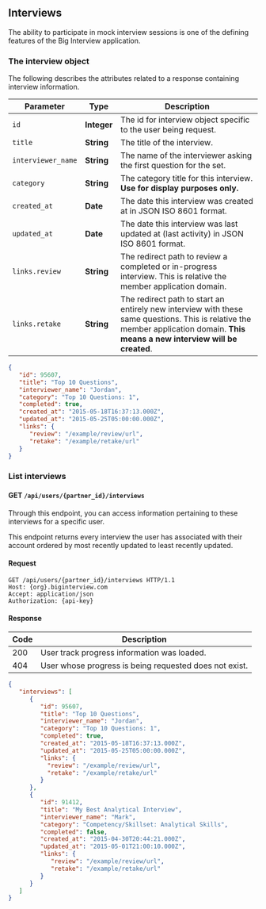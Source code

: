 ## Interviews

The ability to participate in mock interview sessions is one of the defining
features of the Big Interview application.

### The interview object

The following describes the attributes related to a response containing
interview information.

| Parameter | Type | Description |
|-----------|------|-------------|
| `id` | **Integer** | The id for interview object specific to the user being request. |
| `title` | **String** | The title of the interview. |
| `interviewer_name` | **String** | The name of the interviewer asking the first question for the set. |
| `category` | **String** | The category title for this interview. **Use for display purposes only.** |
| `created_at` | **Date** | The date this interview was created at in JSON ISO 8601 format.
| `updated_at` | **Date** | The date this interview was last updated at (last activity) in JSON ISO 8601 format.
| `links.review` | **String** | The redirect path to review a completed or in-progress interview. This is relative the member application domain. |
| `links.retake` | **String** | The redirect path to start an entirely new interview with these same questions. This is relative the member application domain. **This means a new interview will be created**. |

```json
{
   "id": 95607,
   "title": "Top 10 Questions",
   "interviewer_name": "Jordan",
   "category": "Top 10 Questions: 1",
   "completed": true,
   "created_at": "2015-05-18T16:37:13.000Z",
   "updated_at": "2015-05-25T05:00:00.000Z",
   "links": {
      "review": "/example/review/url",
      "retake": "/example/retake/url"
   }
}
```

### List interviews

<h4 class="request-type">
  <span class="label get">GET</span>
  <code>/api/users/{partner_id}/interviews</code>
</h4>

Through this endpoint, you can access information pertaining to these interviews for a specific user.

<div class="alert alert-info">
  This endpoint returns every interview the user has associated with their
  account ordered by most recently updated to least recently updated.
</div>

#### Request

```http
GET /api/users/{partner_id}/interviews HTTP/1.1
Host: {org}.biginterview.com
Accept: application/json
Authorization: {api-key}
```

#### Response

| Code | Description |
|------|-------------|
| 200 | User track progress information was loaded. |
| 404 | User whose progress is being requested does not exist. |

```json
{
   "interviews": [
      {
         "id": 95607,
         "title": "Top 10 Questions",
         "interviewer_name": "Jordan",
         "category": "Top 10 Questions: 1",
         "completed": true,
         "created_at": "2015-05-18T16:37:13.000Z",
         "updated_at": "2015-05-25T05:00:00.000Z",
         "links": {
           "review": "/example/review/url",
           "retake": "/example/retake/url"
         }
      },
      {
         "id": 91412,
         "title": "My Best Analytical Interview",
         "interviewer_name": "Mark",
         "category": "Competency/Skillset: Analytical Skills",
         "completed": false,
         "created_at": "2015-04-30T20:44:21.000Z",
         "updated_at": "2015-05-01T21:00:10.000Z",
         "links": {
            "review": "/example/review/url",
            "retake": "/example/retake/url"
         }
      }
   ]
}
```

[anon]: #anonymous-users
[user-id]: #user-id
[user-create]: #create-refresh-a-user
